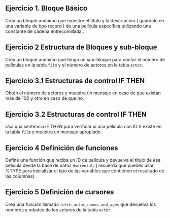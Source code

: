 
## Ejercicio 1. Bloque Básico

Crea un bloque anónimo que muestre el título y la descripción ( guárdalo en una variable de tipo record ) de una película específica utilizando una constante de cadena entrecomillada..

## Ejercicio 2 Estructura de Bloques y sub-bloque

Crea un bloque anónimo que tenga un sub-bloque para contar el número de películas en la tabla `film` y el número de actores en la tabla `actor`.

## Ejercicio 3.1 Estructuras de control IF THEN

Obtén el número de actores y muestra un mensaje en caso de que existan mas de 100 y otro en caso de que no. 

## Ejercicio 3.2 Estructuras de control IF THEN 

Usa una sentencia IF THEN para verificar si una película con ID 0 existe en la tabla `film` y muestra un mensaje apropiado.

## Ejercicio 4 Definición de funciones

Define una función que reciba un ID de película y devuelva el título de esa película desde la base de datos `dvdrental`. ( recuerda que puedes usar %TYPE para inicializar el tipo de las variables que contienen el resultado de las columnas)

## Ejercicio 5 Definición de cursores

Crea una función llamada `fetch_actor_names_and_ages` que devuelva los nombres y edades de los actores de la tabla `actor`.







